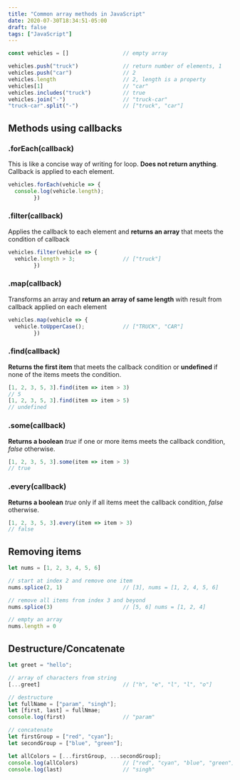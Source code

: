 ```yaml
---
title: "Common array methods in JavaScript"
date: 2020-07-30T18:34:51-05:00
draft: false
tags: ["JavaScript"]
---
```

```javascript
const vehicles = []                 // empty array

vehicles.push("truck")              // return number of elements, 1
vehicles.push("car")                // 2
vehicles.length                     // 2, length is a property
vehicles[1]                         // "car"
vehicles.includes("truck")          // true
vehicles.join("-")                  // "truck-car" 
"truck-car".split("-")              // ["truck", "car"]
```

## Methods using callbacks
### .forEach(callback)
This is like a concise way of writing for loop. **Does not return anything**. Callback is applied to each element.
```javascript
vehicles.forEach(vehicle => {
  console.log(vehicle.length);
        })
```

### .filter(callback)
Applies the callback to each element and **returns an array** that meets the condition of callback
```javascript
vehicles.filter(vehicle => {
  vehicle.length > 3;               // ["truck"]
        })
```

### .map(callback)
Transforms an array and **return an array of same length** with result from callback applied on each element
```javascript
vehicles.map(vehicle => {
  vehicle.toUpperCase();            // ["TRUCK", "CAR"]
        })
```

### .find(callback)
**Returns the first item** that meets the callback condition or **undefined** if none of the items meets the condition.
```javascript
[1, 2, 3, 5, 3].find(item => item > 3)
// 5
[1, 2, 3, 5, 3].find(item => item > 5)
// undefined
```

### .some(callback)
**Returns a boolean** *true* if one or more items meets the callback condition, *false* otherwise.
```javascript
[1, 2, 3, 5, 3].some(item => item > 3)
// true
```

### .every(callback)
**Returns a boolean** *true* only if all items meet the callback condition, *false* otherwise.
```javascript
[1, 2, 3, 5, 3].every(item => item > 3)
// false
```

## Removing items
```javascript
let nums = [1, 2, 3, 4, 5, 6]

// start at index 2 and remove one item
nums.splice(2, 1)                   // [3], nums = [1, 2, 4, 5, 6]

// remove all items from index 3 and beyond
nums.splice(3)                      // [5, 6] nums = [1, 2, 4]

// empty an array
nums.length = 0                 
```

## Destructure/Concatenate
```javascript
let greet = "hello";

// array of characters from string
[...greet]                          // ["h", "e", "l", "l", "o"]

// destructure
let fullName = ["param", "singh"];
let [first, last] = fullNmae;       
console.log(first)                  // "param"

// concatenate
let firstGroup = ["red", "cyan"];
let secondGroup = ["blue", "green"];

let allColors = [...firstGroup, ...secondGroup];
console.log(allColors)              // ["red", "cyan", "blue", "green"]
console.log(last)                   // "singh"
```

